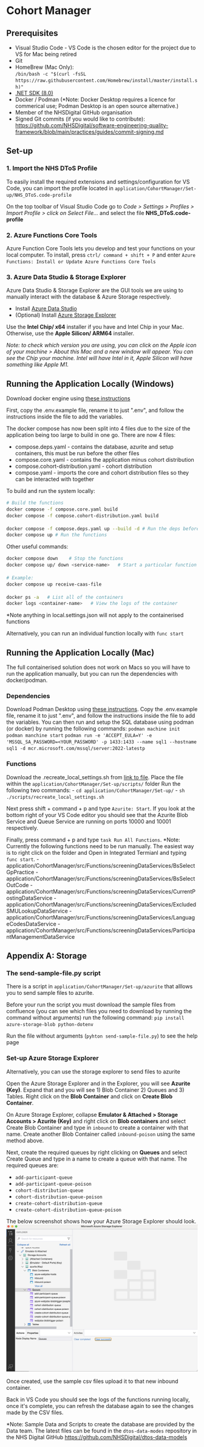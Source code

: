 # Cohort Manager

## Prerequisites

- Visual Studio Code - VS Code is the chosen editor for the project due to VS for Mac being retired
- Git
- HomeBrew (Mac Only): \
    `/bin/bash -c "$(curl -fsSL https://raw.githubusercontent.com/Homebrew/install/master/install.sh)"`
- [.NET SDK (8.0)](https://dotnet.microsoft.com/en-us/download/dotnet/8.0)
- Docker / Podman (*Note: Docker Desktop requires a licence for commerical use; Podman Desktop is an open source alternative.)
- Member of the NHSDigital GitHub organisation
- Signed Git commits (if you would like to contribute): <https://github.com/NHSDigital/software-engineering-quality-framework/blob/main/practices/guides/commit-signing.md>

## Set-up

### 1. Import the NHS DToS Profile

To easily install the required extensions and settings/configuration for VS Code, you can import the profile located in `application/CohortManager/Set-up/NHS_DToS.code-profile`

On the top toolbar of Visual Studio Code go to *Code > Settings > Profiles > Import Profile > click on Select File...* and select the file **NHS_DToS.code-profile**

### 2. Azure Functions Core Tools

Azure Function Core Tools lets you develop and test your functions on your local computer. To install, press `ctrl/ command + shift + P` and enter `Azure Functions: Install or Update Azure Functions Core Tools`

### 3. Azure Data Studio & Storage Explorer

Azure Data Studio & Storage Explorer are the GUI tools we are using to manually interact with the database & Azure Storage respectively.

- Install [Azure Data Studio](https://learn.microsoft.com/en-us/azure-data-studio/download-azure-data-studio?tabs=wi[…]all%2Credhat-install%2Cwindows-uninstall%2Credhat-uninstall)
- (Optional) Install [Azure Storage Explorer](https://azure.microsoft.com/en-gb/products/storage/storage-explorer)

Use the **Intel Chip/ x64** installer if you have and Intel Chip in your Mac. Otherwise, use the **Apple Silicon/ ARM64** installer.

*Note: to check which version you are using, you can click on the Apple icon of your machine > About this Mac and a new window will appear. You can see the Chip your machine. Intel will have Intel in it, Apple Silicon will have something like Apple M1.*

## Running the Application Locally (Windows)

Download docker engine using [these instructions](https://medium.com/@rom.bruyere/docker-and-wsl2-without-docker-desktop-f529d15d9398)

First, copy the .env.example file, rename it to just ".env", and follow the instructions inside the file to add the variables.

The docker compose has now been split into 4 files due to the size of the application being too large to build in one go. There are now 4 files:

- compose.deps.yaml - contains the database, azurite and setup containers, this must be run before the other files
- compose.core.yaml - contains the application minus cohort distribution
- compose.cohort-distribution.yaml - cohort distribution
- compose.yaml - imports the core and cohort distribution files so they can be interacted with together

To build and run the system locally:

```bash
# Build the functions
docker compose -f compose.core.yaml build
docker compose -f compose.cohort-distribution.yaml build

docker compose -f compose.deps.yaml up --build -d # Run the deps before the rest of the functions
docker compose up # Run the functions
```

Other useful commands:

```bash
docker compose down    # Stop the functions
docker compose up/ down <service-name>   # Start a particular function or dependency

# Example:
docker compose up receive-caas-file

docker ps -a   # List all of the containers
docker logs <container-name>   # View the logs of the container
```

*Note anything in local.settings.json will not apply to the containerised functions

Alternatively, you can run an individual function locally with `func start`

## Running the Application Locally (Mac)

The full containerised solution does not work on Macs so you will have to run the application manually, but you can run the dependencies with docker/podman.

### Dependencies

Download Podman Desktop using [these instructions](https://podman-desktop.io/).
Copy the .env.example file, rename it to just ".env", and follow the instructions inside the file to add the variables.
You can then run and setup the SQL database using podman (or docker) by running the following commands:
    `podman machine init`
    `podman manchine start`
    `podman run -e 'ACCEPT_EULA=Y' -e 'MSSQL_SA_PASSWORD=<YOUR_PASSWORD' -p 1433:1433 --name sql1 --hostname sql1 -d mcr.microsoft.com/mssql/server:2022-latestp`

### Functions

Download the .recreate_local_settings.sh from [link to file](https://example.com/).
Place the file within the `application/CohortManager/Set-up/scripts/` folder
Run the following two commands:
    - `cd application/CohortManager/Set-up/`
    - `sh ./scripts/recreate_local_settings.sh`

Next press shift + command + p and type `Azurite: Start`. If you look at the bottom right of your VS Code editor you should see that the Azurite Blob Service and Queue Service are running on ports 10000 and 10001 respectively.

Finally, press command + p and type `task Run All Functions`. 
*Note: Currently the following functions need to be run manually. The easiest way is to right click on the folder and Open in Integrated Termianl and typing `func start`. 
    - application/CohortManager/src/Functions/screeningDataServices/BsSelectGpPractice
    - application/CohortManager/src/Functions/screeningDataServices/BsSelectOutCode
    - application/CohortManager/src/Functions/screeningDataServices/CurrentPostingDataService
    - application/CohortManager/src/Functions/screeningDataServices/ExcludedSMULookupDataService
    - application/CohortManager/src/Functions/screeningDataServices/LanguageCodesDataService
    - application/CohortManager/src/Functions/screeningDataServices/ParticipantManagementDataService


## Appendix A: Storage

### The send-sample-file.py script

There is a script in `application/CohortManager/Set-up/azurite` that alllows you to send sample files to azurite.

Before your run the script you must download the sample files from confluence (you can see which files you need to download by running the command without arguments) run the following command: `pip install azure-storage-blob python-dotenv`

Run the file without arguments (`pyhton send-sample-file.py`) to see the help page

### Set-up Azure Storage Explorer

Alternatively, you can use the storage explorer to send files to azurite

Open the Azure Storage Explorer and in the Explorer, you will see **Azurite (Key)**. Expand that and you will see 1) Blob Container 2) Queues and 3) Tables. Right click on the **Blob Container** and click on **Create Blob Container**.

On Azure Storage Explorer, collapse **Emulator & Attached > Storage Accounts > Azurite (Key)** and right click on **Blob containers** and select Create Blob Container and type in `inbound` to create a container with that name. Create another Blob Container called `inbound-poison` using the same method above. 

Next, create the required queues by right clicking on **Queues** and select Create Queue and type in a name to create a queue with that name.
The required queues are:
- `add-participant-queue`
- `add-participant-queue-poison`
- `cohort-distribution-queue`
- `cohort-distribution-queue-poison`
- `create-cohort-distribution-queue`
- `create-cohort-distribution-queue-poison`

The below screenshot shows how your Azure Storage Explorer should look.
![Azure Storage Final](../assets/azure_storage.png)

Once created, use the sample csv files upload it to that new inbound container.

Back in VS Code you should see the logs of the functions running locally, once it's complete, you can refresh the database again to see the changes made by the CSV files.

*Note: Sample Data and Scripts to create the database are provided by the Data team. The latest files can be found in the `dtos-data-modes` repository in the NHS Digital GitHub <https://github.com/NHSDigital/dtos-data-models>

